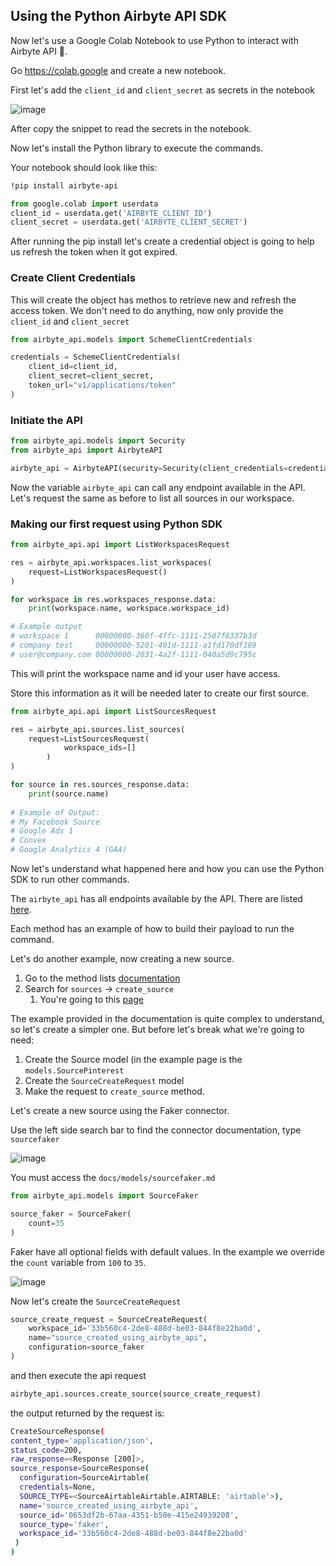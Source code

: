 ## Using the Python Airbyte API SDK

Now let's use a Google Colab Notebook to use Python to interact with Airbyte API 🐍.

Go https://colab.google and create a new notebook.

First let's add the `client_id` and `client_secret` as secrets in the notebook

![image](https://hackmd.io/_uploads/SJOr7B951e.png)

After copy the snippet to read the secrets in the notebook.

Now let's install the Python library to execute the commands.

Your notebook should look like this:

```bash
!pip install airbyte-api
```

```python
from google.colab import userdata
client_id = userdata.get('AIRBYTE_CLIENT_ID')
client_secret = userdata.get('AIRBYTE_CLIENT_SECRET')
```

After running the pip install let's create a credential object is going to help us refresh the token when it got expired.

### Create Client Credentials

This will create the object has methos to retrieve new and refresh the access token. We don't need to do anything, now only provide the `client_id` and `client_secret`

```python
from airbyte_api.models import SchemeClientCredentials

credentials = SchemeClientCredentials(
    client_id=client_id,
    client_secret=client_secret,
    token_url="v1/applications/token"
)
```

### Initiate the API

```python
from airbyte_api.models import Security
from airbyte_api import AirbyteAPI

airbyte_api = AirbyteAPI(security=Security(client_credentials=credentials))
```

Now the variable `airbyte_api` can call any endpoint available in the API. Let's request the same as before to list all sources in our workspace.

### Making our first request using Python SDK

```python
from airbyte_api.api import ListWorkspacesRequest

res = airbyte_api.workspaces.list_workspaces(
    request=ListWorkspacesRequest()
)

for workspace in res.workspaces_response.data:
    print(workspace.name, workspace.workspace_id)

# Example output
# workspace 1      00000000-360f-4ffc-1111-2507f8337b3d
# company test     00000000-5201-491d-1111-a1fd170df189
# user@company.com 00000000-2031-4a2f-1111-040a5d9c795c
```

This will print the workspace name and id your user have access.

Store this information as it will be needed later to create our first source.

```python
from airbyte_api.api import ListSourcesRequest

res = airbyte_api.sources.list_sources(
    request=ListSourcesRequest(
		    workspace_ids=[]
		)
)

for source in res.sources_response.data:
    print(source.name)
  
# Example of Output:  
# My Facebook Source
# Google Ads 1
# Convex
# Google Analytics 4 (GA4)
```

Now let's understand what happened here and how you can use the Python SDK to run other commands.

The `airbyte_api` has all endpoints available by the API. There are listed <a href="https://github.com/airbytehq/airbyte-api-python-sdk/tree/main?tab=readme-ov-file#available-resources-and-operations" target="_blank">here</a>.

Each method has an example of how to build their payload to run the command.

Let's do another example, now creating a new source.

1. Go to the method lists <a href="https://github.com/airbytehq/airbyte-api-python-sdk/tree/main?tab=readme-ov-file#available-resources-and-operations" target="_blank">documentation</a>
2. Search for `sources` → `create_source`
    1. You're going to this <a href="https://github.com/airbytehq/airbyte-api-python-sdk/blob/main/docs/sdks/sources/README.md#create_source" target="_blank">page</a>

The example provided in the documentation is quite complex to understand, so let's create a simpler one. But before let's break what we're going to need:

1. Create the Source model (in the example page is the `models.SourcePinterest`
2. Create the `SourceCreateRequest` model
3. Make the request to `create_source` method.

Let's create a new source using the Faker connector.

Use the left side search bar to find the connector documentation, type `sourcefaker`

![image](https://hackmd.io/_uploads/HyaDXB9ckg.png)


You must access the `docs/models/sourcefaker.md`

```python
from airbyte_api.models import SourceFaker

source_faker = SourceFaker(
    count=35
)
```

Faker have all optional fields with default values. In the example we override the `count` variable from `100` to `35`.

![image](https://hackmd.io/_uploads/SyI_QB9cJg.png)

Now let's create the `SourceCreateRequest`

```python
source_create_request = SourceCreateRequest(
    workspace_id='33b560c4-2de8-488d-be03-844f8e22ba0d',
    name="source_created_using_airbyte_api",
    configuration=source_faker
)
```

and then execute the api request

```python
airbyte_api.sources.create_source(source_create_request)
```

the output returned by the request is:

```bash
CreateSourceResponse(
content_type='application/json', 
status_code=200, 
raw_response=<Response [200]>, 
source_response=SourceResponse(
  configuration=SourceAirtable(
  credentials=None, 
  SOURCE_TYPE=<SourceAirtableAirtable.AIRTABLE: 'airtable'>), 
  name='source_created_using_airbyte_api', 
  source_id='0653df2b-67aa-4351-b50e-415e24939208', 
  source_type='faker', 
  workspace_id='33b560c4-2de8-488d-be03-844f8e22ba0d'
 )
)
```

